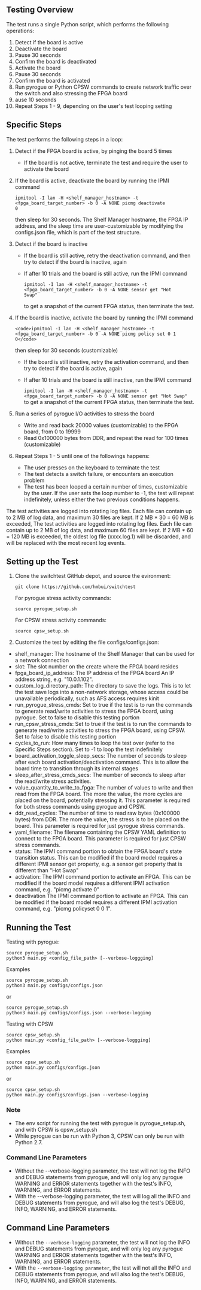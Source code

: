 ## Testing Overview
The test runs a single Python script, which performs the following operations:
1. Detect if the board is active
2. Deactivate the board
3. Pause 30 seconds
4. Confirm the board is deactivated
5. Activate the board
6. Pause 30 seconds
7. Confirm the board is activated
8. Run pyrogue or Python CPSW commands to create network traffic over the switch and also stressing the FPGA board
9. ause 10 seconds
10. Repeat Steps 1 - 9, depending on the user's test looping setting

## Specific Steps
The test performs the following steps in a loop:

1. Detect if the FPGA board is active, by pinging the board 5 times
   - If the board is not active, terminate the test and require the user to activate the board
2. If the board is active, deactivate the board  by running the IPMI command 

   <code>ipmitool -I lan -H <shelf_manager_hostname> -t <fpga_board_target_number> -b 0 -A NONE picmg deactivate 0</code>
 
   then sleep for 30 seconds. The Shelf Manager hostname, the FPGA IP address, and the sleep time are user-customizable by modifying the configs.json file, which is part of the test structure.

3. Detect if the board is inactive
   - If the board is still active, retry the deactivation command, and then try to detect if the board is inactive, again
   - If after 10 trials and the board is still active, run the IPMI command 

        <code>ipmitool -I lan -H <shelf_manager_hostname> -t <fpga_board_target_number> -b 0 -A NONE sensor get "Hot Swap"</code>
    
     to get a snapshot of the current FPGA status, then terminate the test.

 4. If the board is inactive, activate the board  by running the IPMI command 

        <code>ipmitool -I lan -H <shelf_manager_hostname> -t <fpga_board_target_number> -b 0 -A NONE picmg policy set 0 1 0</code>

    then sleep for 30 seconds (customizable)
   
    - If the board is still inactive, retry the activation command, and then try to detect if the board is active, again
    - If after 10 trials and the board is still inactive, run the IPMI command 

         <code>ipmitool -I lan -H <shelf_manager_hostname> -t <fpga_board_target_number> -b 0 -A NONE sensor get "Hot Swap" </code>
      to get a snapshot of the current FPGA status, then terminate the test.

5. Run a series of pyrogue I/O activities to stress the board
   - Write and read back 20000 values (customizable) to the FPGA board, from 0 to 19999
   - Read 0x100000 bytes from DDR, and repeat the read for 100 times (customizable)
6. Repeat Steps 1 - 5 until one of the followings happens:
   - The user presses <Ctrl-C> on the keyboard to terminate the test
   - The test detects a switch failure, or encounters an execution problem
   - The test has been looped a certain number of times, customizable by the user. If the user sets the loop number to -1, the test will repeat indefinitely, unless either the two previous conditions happens.

The test activities are logged into rotating log files. Each file can contain up to 2 MB of log data, and maximum 30 files are kept. If 2 MB * 30 = 60 MB is exceeded, The test activities are logged into rotating log files. Each file can contain up to 2 MB of log data, and maximum 60 files are kept. If 2 MB * 60 = 120 MB is exceeded, the oldest log file (xxxx.log.1) will be discarded, and will be replaced with the most recent log events. 

## Setting up the Test
1. Clone the switchtest GitHub depot, and source the evironment:
   ```
   git clone https://github.com/hmbui/switchtest
   ```
   For pyrogue stress activity commands:
   ```
   source pyrogue_setup.sh
   ```
   For CPSW stress activity commands:
   ```
   source cpsw_setup.sh
   ```
2. Customize the test by editing the file configs/configs.json:
* shelf_manager: The hostname of the Shelf Manager that can be used for a network connection
* slot: The slot number on the create where the FPGA board resides
* fpga_board_ip_address: The IP address of the FPGA board	An IP address string, e.g. "10.0.1.102".
* custom_log_directory_path: The directory to save the logs. This is to let the test save logs into a non-network storage, whose access could be unavailable periodically, such as AFS access requires kinit
* run_pyrogue_stress_cmds: Set to true if the test is to run the commands to generate read/write activities to stress the FPGA board, using pyrogue. Set to false to disable this testing portion
* run_cpsw_stress_cmds: Set to true if the test is to run the commands to generate read/write activities to stress the FPGA board, using CPSW. Set to false to disable this testing portion	
* cycles_to_run: How many times to loop the test over (refer to the Specific Steps section). Set to -1 to loop the test indefinitely
* board_activation_toggle_sleep_secs: The number of seconds to sleep after each board activation/deactivation command. This is to allow the board time to transition through its internal stages
* sleep_after_stress_cmds_secs: The number of seconds to sleep after the read/write stress activities.
* value_quantity_to_write_to_fpga: The number of values to write and then read from the FPGA board. The more the value, the more cycles are placed on the board, potentially stressing it. This parameter is required for both stress commands using pyrogue and CPSW.
* ddr_read_cycles: The number of time to read raw bytes (0x100000 bytes) from DDR. The more the value, the stress is to be placed on the board. This parameter is required for just pyrogue stress commands.
* yaml_filename: The filename containing the CPSW YAML definition to connect to the FPGA board. This parameter is required for just CPSW stress commands.
* status: The IPMI command portion to obtain the FPGA board's state transition status. This can be modified if the board model requires a different IPMI sensor get property, e.g. a sensor get property that is different than "Hot Swap"
* activation: The IPMI command portion to activate an FPGA. This can be modified if the board model requires a different IPMI activation command, e.g. "picmg activate 0"
* deactivation	The IPMI command portion to activate an FPGA. This can be modified if the board model requires a different IPMI activation command, e.g. "picmg policyset 0 0 1".

## Running the Test
Testing with pyrogue:
```
source pyrogue_setup.sh
python3 main.py <config_file_path> [--verbose-loggging]
```

Examples
```
source pyrogue_setup.sh
python3 main.py configs/configs.json
```
or
```
source pyrogue_setup.sh
python3 main.py configs/configs.json --verbose-logging
```

Testing with CPSW
```
source cpsw_setup.sh
python main.py <config_file_path> [--verbose-loggging]
```

Examples
```
source cpsw_setup.sh
python main.py configs/configs.json
```
or
```
source cpsw_setup.sh
python main.py configs/configs.json --verbose-logging
```

### Note
* The env script for running the test with pyrogue is pyrogue_setup.sh, and with CPSW is cpsw_setup.sh
* While pyrogue can be run with Python 3, CPSW can only be run with Python 2.7.

### Command Line Parameters
* Without the --verbose-logging parameter, the test will not log the INFO and DEBUG statements from pyrogue, and will only log any pyrogue WARNING and ERROR statements together with the test's INFO, WARNING, and ERROR statements.
* With the --verbose-logging parameter, the test will log all the INFO and DEBUG statements from pyrogue, and will also log the test's DEBUG, INFO, WARNING, and ERROR statements.

## Command Line Parameters
* Without the <code>--verbose-logging</code> parameter, the test will not log the INFO and DEBUG statements from pyrogue, and will only log any pyrogue WARNING and ERROR statements together with the test's INFO, WARNING, and ERROR statements.
* With the <code>--verbose-logging parameter</code>, the test will not all the INFO and DEBUG statements from pyrogue, and will also log the test's DEBUG, INFO, WARNING, and ERROR statements.
